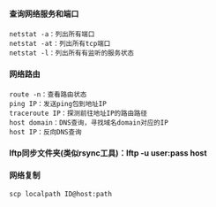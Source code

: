 #### 查询网络服务和端口
	netstat -a：列出所有端口
	netstat -at：列出所有tcp端口
	netstat -l：列出所有有监听的服务状态
	
#### 网络路由
	route -n：查看路由状态
	ping IP：发送ping包到地址IP
	traceroute IP：探测前往地址IP的路由路径
	host domain：DNS查询，寻找域名domain对应的IP
	host IP：反向DNS查询
#### lftp同步文件夹(类似rsync工具)：lftp -u user:pass host
#### 网络复制
	scp localpath ID@host:path


